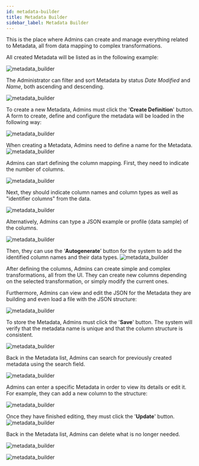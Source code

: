 ```yaml
---
id: metadata-builder
title: Metadata Builder
sidebar_label: Metadata Builder
---
```

<div style={{textAlign: "justify"}}>

This is the place where Admins can create and manage everything related to Metadata, all from data mapping to complex transformations. 

All created Metadata will be listed as in the following example: 

![metadata_builder](https://s3.amazonaws.com/cdn.qrvey.com/documentation_assets/admin/MetadataBuilder/1metadata.png#thumbnail)

The Administrator can filter and sort Metadata by status _Date Modified_ and _Name_, both ascending and descending. 

![metadata_builder](https://s3.amazonaws.com/cdn.qrvey.com/documentation_assets/admin/MetadataBuilder/2metadata.png#thumbnail)

To create a new Metadata, Admins must click the '**Create Definition**' button. A form to create, define and configure the metadata will be loaded in the following way:

![metadata_builder](https://s3.amazonaws.com/cdn.qrvey.com/documentation_assets/admin/MetadataBuilder/3metadata.png#thumbnail) 

When creating a Metadata, Admins need to define a name for the Metadata.
![metadata_builder](https://s3.amazonaws.com/cdn.qrvey.com/documentation_assets/admin/MetadataBuilder/4metadata.png#thumbnail)

Admins can start defining the column mapping. First, they need to indicate the number of columns. 

![metadata_builder](https://s3.amazonaws.com/cdn.qrvey.com/documentation_assets/admin/MetadataBuilder/5metadata.png#thumbnail)

Next, they should indicate column names and column types as well as "identifier columns" from the data. 

![metadata_builder](https://s3.amazonaws.com/cdn.qrvey.com/documentation_assets/admin/MetadataBuilder/6metadata.png#thumbnail)

Alternatively, Admins can type a JSON example or profile (data sample) of the columns. 

![metadata_builder](https://s3.amazonaws.com/cdn.qrvey.com/documentation_assets/admin/MetadataBuilder/7metadata.png#thumbnail)

Then, they can use the ‘**Autogenerate**’ button for the system to add the identified column names and their data types. 
![metadata_builder](https://s3.amazonaws.com/cdn.qrvey.com/documentation_assets/admin/MetadataBuilder/8metadata.png#thumbnail)

After defining the columns, Admins can create simple and complex transformations, all from the UI. They can create new columns depending on the selected transformation, or simply modify the current ones.

Furthermore, Admins can view and edit the JSON for the Metadata they are building and even load a file with the JSON structure: 

![metadata_builder](https://s3.amazonaws.com/cdn.qrvey.com/documentation_assets/admin/MetadataBuilder/9metadata.png#thumbnail)

To store the Metadata, Admins must click the '**Save**' button. The system will verify that the metadata name is unique and that the column structure is consistent.

![metadata_builder](https://s3.amazonaws.com/cdn.qrvey.com/documentation_assets/admin/MetadataBuilder/10metadata.png#thumbnail)

Back in the Metadata list, Admins can search for previously created metadata using the search field. 

![metadata_builder](https://s3.amazonaws.com/cdn.qrvey.com/documentation_assets/admin/MetadataBuilder/11metadata.png#thumbnail)

Admins can enter a specific Metadata in order to view its details or edit it. For example, they can add a new column to the structure: 

![metadata_builder](https://s3.amazonaws.com/cdn.qrvey.com/documentation_assets/admin/MetadataBuilder/12metadata.png#thumbnail)  

Once they have finished editing, they must click the '**Update**' button. 
![metadata_builder](https://s3.amazonaws.com/cdn.qrvey.com/documentation_assets/admin/MetadataBuilder/13metadata.png#thumbnail)

Back in the Metadata list, Admins can delete what is no longer needed.

![metadata_builder](https://s3.amazonaws.com/cdn.qrvey.com/documentation_assets/admin/MetadataBuilder/14metadata.png#thumbnail) 

![metadata_builder](https://s3.amazonaws.com/cdn.qrvey.com/documentation_assets/admin/MetadataBuilder/15metadata.png#thumbnail)
</div>